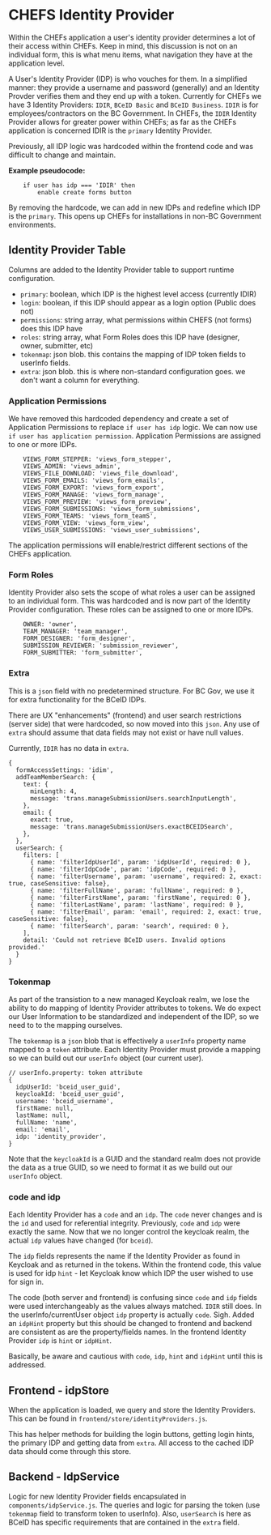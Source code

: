 # CHEFS Identity Provider

Within the CHEFs application a user's identity provider determines a lot of their access within CHEFs. Keep in mind, this discussion is not on an individual form, this is what menu items, what navigation they have at the application level.

A User's Identity Provider (IDP) is who vouches for them. In a simplified manner: they provide a username and password (generally) and an Identity Provder verifies them and they end up with a token. Currently for CHEFs we have 3 Identity Providers: `IDIR`, `BCeID Basic` and `BCeID Business`. `IDIR` is for employees/contractors on the BC Government. In CHEFs, the `IDIR` Identity Provider allows for greater power within CHEFs; as far as the CHEFs application is concerned IDIR is the `primary` Identity Provider.

Previously, all IDP logic was hardcoded within the frontend code and was difficult to change and maintain.

**Example pseudocode:**

```
	if user has idp === 'IDIR' then
		enable create forms button
```

By removing the hardcode, we can add in new IDPs and redefine which IDP is the `primary`. This opens up CHEFs for installations in non-BC Government environments.

## Identity Provider Table

Columns are added to the Identity Provider table to support runtime configuration.

- `primary`: boolean, which IDP is the highest level access (currently IDIR)
- `login`: boolean, if this IDP should appear as a login option (Public does not)
- `permissions`: string array, what permissions within CHEFS (not forms) does this IDP have
- `roles`: string array, what Form Roles does this IDP have (designer, owner, submitter, etc)
- `tokenmap`: json blob. this contains the mapping of IDP token fields to userInfo fields.
- `extra`: json blob. this is where non-standard configuration goes. we don't want a column for everything.

### Application Permissions

We have removed this hardcoded dependency and create a set of Application Permissions to replace `if user has idp` logic. We can now use `if user has application permission`. Application Permissions are assigned to one or more IDPs.

```
    VIEWS_FORM_STEPPER: 'views_form_stepper',
    VIEWS_ADMIN: 'views_admin',
    VIEWS_FILE_DOWNLOAD: 'views_file_download',
    VIEWS_FORM_EMAILS: 'views_form_emails',
    VIEWS_FORM_EXPORT: 'views_form_export',
    VIEWS_FORM_MANAGE: 'views_form_manage',
    VIEWS_FORM_PREVIEW: 'views_form_preview',
    VIEWS_FORM_SUBMISSIONS: 'views_form_submissions',
    VIEWS_FORM_TEAMS: 'views_form_teamS',
    VIEWS_FORM_VIEW: 'views_form_view',
    VIEWS_USER_SUBMISSIONS: 'views_user_submissions',
```

The application permissions will enable/restrict different sections of the CHEFs application.

### Form Roles

Identity Provider also sets the scope of what roles a user can be assigned to an individual form. This was hardcoded and is now part of the Identity Provider configuration. These roles can be assigned to one or more IDPs.

```
    OWNER: 'owner',
    TEAM_MANAGER: 'team_manager',
    FORM_DESIGNER: 'form_designer',
    SUBMISSION_REVIEWER: 'submission_reviewer',
    FORM_SUBMITTER: 'form_submitter',
```

### Extra

This is a `json` field with no predetermined structure. For BC Gov, we use it for extra functionality for the BCeID IDPs.

There are UX "enhancements" (frontend) and user search restrictions (server side) that were hardcoded, so now moved into this `json`. Any use of `extra` should assume that data fields may not exist or have null values.

Currently, `IDIR` has no data in `extra`.

```
{
  formAccessSettings: 'idim',
  addTeamMemberSearch: {
    text: {
      minLength: 4,
      message: 'trans.manageSubmissionUsers.searchInputLength',
    },
    email: {
      exact: true,
      message: 'trans.manageSubmissionUsers.exactBCEIDSearch',
    },
  },
  userSearch: {
    filters: [
      { name: 'filterIdpUserId', param: 'idpUserId', required: 0 },
      { name: 'filterIdpCode', param: 'idpCode', required: 0 },
      { name: 'filterUsername', param: 'username', required: 2, exact: true, caseSensitive: false},
      { name: 'filterFullName', param: 'fullName', required: 0 },
      { name: 'filterFirstName', param: 'firstName', required: 0 },
      { name: 'filterLastName', param: 'lastName', required: 0 },
      { name: 'filterEmail', param: 'email', required: 2, exact: true, caseSensitive: false},
      { name: 'filterSearch', param: 'search', required: 0 },
    ],
    detail: 'Could not retrieve BCeID users. Invalid options provided.'
  }
}
```

### Tokenmap

As part of the transistion to a new managed Keycloak realm, we lose the ability to do mapping of Identity Provider attributes to tokens. We do expect our User Information to be standardized and independent of the IDP, so we need to to the mapping ourselves.

The `tokenmap` is a `json` blob that is effectively a `userInfo` property name mapped to a `token` attribute. Each Identity Provider must provide a mapping so we can build out our `userInfo` object (our current user).

```
// userInfo.property: token attribute
{
  idpUserId: 'bceid_user_guid',
  keycloakId: 'bceid_user_guid',
  username: 'bceid_username',
  firstName: null,
  lastName: null,
  fullName: 'name',
  email: 'email',
  idp: 'identity_provider',
}
```

Note that the `keycloakId` is a GUID and the standard realm does not provide the data as a true GUID, so we need to format it as we build out our `userInfo` object.

### code and idp

Each Identity Provider has a `code` and an `idp`. The `code` never changes and is the `id` and used for referential integrity. Previously, `code` and `idp` were exactly the same. Now that we no longer control the keycloak realm, the actual `idp` values have changed (for `bceid`).

The `idp` fields represents the name if the Identity Provider as found in Keycloak and as returned in the tokens. Within the frontend code, this value is used for idp `hint` - let Keycloak know which IDP the user wished to use for sign in.

The code (both server and frontend) is confusing since `code` and `idp` fields were used interchangeably as the values always matched. `IDIR` still does. In the userInfo/currentUser object `idp` property is actually `code`. Sigh. Added an `idpHint` property but this should be changed to frontend and backend are consistent as are the property/fields names. In the frontend Identity Provider `idp` is `hint` or `idpHint`.

Basically, be aware and cautious with `code`, `idp`, `hint` and `idpHint` until this is addressed.

## Frontend - idpStore

When the application is loaded, we query and store the Identity Providers. This can be found in `frontend/store/identityProviders.js`.

This has helper methods for building the login buttons, getting login hints, the primary IDP and getting data from `extra`. All access to the cached IDP data should come through this store.

## Backend - IdpService

Logic for new Identity Provider fields encapsulated in `components/idpService.js`. The queries and logic for parsing the token (use `tokenmap` field to transform token to userInfo). Also, `userSearch` is here as BCeID has specific requirements that are contained in the `extra` field.
